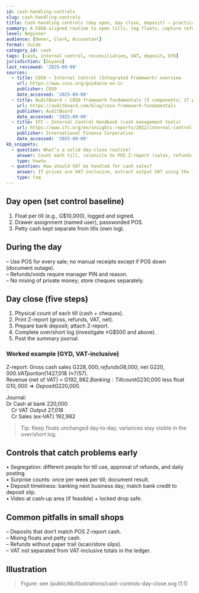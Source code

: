```yaml
---
id: cash-handling-controls
slug: cash-handling-controls
title: Cash-handling controls (day open, day close, deposit) — practical checklist
summary: A COSO-aligned routine to open tills, log floats, capture refunds/voids, perform surprise counts, reconcile to POS and bank, and post VAT-inclusive sales in GYD.
level: Beginner
audience: [Owner, Clerk, Accountant]
format: Guide
category_id: cash
tags: [cash, internal control, reconciliation, VAT, deposit, GYD]
jurisdiction: [Guyana]
last_reviewed: '2025-09-09'
sources:
  - title: COSO — Internal Control (Integrated Framework) overview
    url: https://www.coso.org/guidance-on-ic
    publisher: COSO
    date_accessed: '2025-09-09'
  - title: AuditBoard — COSO framework fundamentals (5 components; 17 principles)
    url: https://auditboard.com/blog/coso-framework-fundamentals
    publisher: AuditBoard
    date_accessed: '2025-09-09'
  - title: IFC — Internal Control Handbook (cash management tools)
    url: https://www.ifc.org/en/insights-reports/2022/internal-control-handbook
    publisher: International Finance Corporation
    date_accessed: '2025-09-09'
kb_snippets:
  - question: What’s a solid day-close routine?
    answer: Count each till, reconcile to POS Z-report (sales, refunds, VAT), prepare the bank deposit, and log over/short with a second person observing. Post a single summary journal for the day.
    type: howto
  - question: How should VAT be handled for cash sales?
    answer: If prices are VAT-inclusive, extract output VAT using the 14/114 fraction (i.e., 7/57 of the gross) before posting revenue. Keep Z-reports and tax-invoice ranges.
    type: faq
---
```


## Day open (set control baseline)
1) Float per till (e.g., G$10,000), logged and signed.  
2) Drawer assignment (named user), passworded POS.  
3) Petty cash kept separate from tills (own log).

## During the day
– Use POS for every sale; no manual receipts except if POS down (document outage).  
– Refunds/voids require manager PIN and reason.  
– No mixing of private money; store cheques separately.

## Day close (five steps)
1) Physical count of each till (cash + cheques).  
2) Print Z-report (gross, refunds, VAT, net).  
3) Prepare bank deposit; attach Z-report.  
4) Complete over/short log (investigate ±G$500 and above).  
5) Post the summary journal.

### Worked example (GYD, VAT-inclusive)
Z-report: Gross cash sales G$228,000; refunds G$8,000; net G$220,000.  
VAT portion (14% inclusive) = net × 14/114 = G$27,018 (≈7/57).  
Revenue (net of VAT) = G$192,982.  
Banking: Till count G$230,000 less float G$10,000 ⇒ Deposit G$220,000.  

Journal:  
Dr Cash at bank 220,000  
 Cr VAT Output 27,018  
 Cr Sales (ex‑VAT) 192,982

> Tip: Keep floats unchanged day‑to‑day; variances stay visible in the over/short log.

## Controls that catch problems early
• Segregation: different people for till use, approval of refunds, and daily posting.  
• Surprise counts: once per week per till; document result.  
• Deposit timeliness: banking next business day; match bank credit to deposit slip.  
• Video at cash‑up area (if feasible) + locked drop safe.

## Common pitfalls in small shops
– Deposits that don’t match POS Z‑report cash.  
– Mixing floats and petty cash.  
– Refunds without paper trail (scan/store slips).  
– VAT not separated from VAT‑inclusive totals in the ledger.

## Illustration
> Figure: see /public/kb/illustrations/cash-controls-day-close.svg (1:1)
